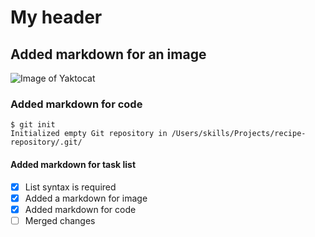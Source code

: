 # My header
## Added markdown for an image
![Image of Yaktocat](https://octodex.github.com/images/yaktocat.png)

### Added markdown for code
```
$ git init
Initialized empty Git repository in /Users/skills/Projects/recipe-repository/.git/
```

#### Added markdown for task list
- [x] List syntax is required
- [x] Added a markdown for image
- [x] Added markdown for code
- [ ] Merged changes  
